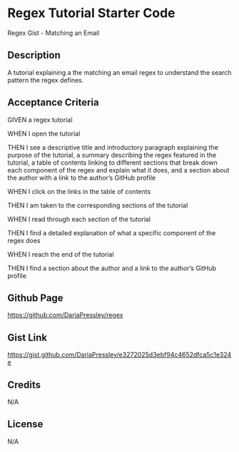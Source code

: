 # Regex Tutorial Starter Code

Regex Gist - Matching an Email

## Description

A tutorial explaining a the matching an email regex to understand the search pattern the regex defines.

## Acceptance Criteria

GIVEN a regex tutorial

WHEN I open the tutorial

THEN I see a descriptive title and introductory paragraph explaining the purpose of the tutorial, a summary describing the regex featured in the tutorial, a table of contents linking to different sections that break down each component of the regex and explain what it does, and a section about the author with a link to the author’s GitHub profile

WHEN I click on the links in the table of contents

THEN I am taken to the corresponding sections of the tutorial

WHEN I read through each section of the tutorial

THEN I find a detailed explanation of what a specific component of the regex does

WHEN I reach the end of the tutorial

THEN I find a section about the author and a link to the author’s GitHub profile

## Github Page

https://github.com/DariaPressley/regex 

## Gist Link

https://gist.github.com/DariaPressley/e3272025d3ebf94c4652dfca5c1e324e

## Credits

N/A

## License

N/A